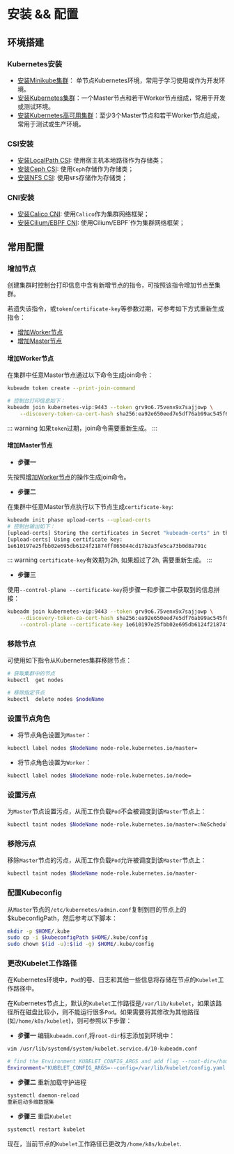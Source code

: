 # 安装 && 配置

## 环境搭建

### Kubernetes安装

- [安装Minikube集群](./installer/minikube.md)： 单节点Kubernetes环境，常用于学习使用或作为开发环境。
- [安装Kubernetes集群](./installer/kubernetes-cluster.md)：一个Master节点和若干Worker节点组成，常用于开发或测试环境。
- [安装Kubernetes高可用集群](./installer/kubernetes-cluster-ha.md)：至少3个Master节点和若干Worker节点组成，常用于测试或生产环境。

### CSI安装
- [安装LocalPath CSI](./installer/csi-localpath.md): 使用宿主机本地路径作为存储类；
- [安装Ceph CSI](./installer/csi-ceph.md): 使用`Ceph`存储作为存储类；
- [安装NFS CSI](./installer/csi-nfs.md): 使用`NFS`存储作为存储类；


### CNI安装
- [安装Calico CNI](./installer/cni-calico.md): 使用`Calico`作为集群网络框架；
- [安装Cilium/EBPF CNI](./installer/cni-cilium-ebpf.md): 使用Cilium/EBPF`作为集群网络框架；


## 常用配置

### 增加节点

创建集群时控制台打印信息中含有新增节点的指令，可按照该指令增加节点至集群。

若遗失该指令，或`token`/`certificate-key`等参数过期，可参考如下方式重新生成指令：
- [增加Worker节点](增加worker节点)
- [增加Master节点](增加master节点)

#### 增加Worker节点

在集群中任意Master节点通过以下命令生成join命令：
```bash
kubeadm token create --print-join-command

# 控制台打印信息如下：
kubeadm join kubernetes-vip:9443 --token grv9o6.75venx9x7sajjowp \
    --discovery-token-ca-cert-hash sha256:ea92e650eed7e5df76ab99ac545f61713d3f1ff9001a3281a1f5c71ece7309a5
```

::: warning
如果`token`过期，join命令需要重新生成。
:::

#### 增加Master节点

- **步骤一**

先按照[增加Worker节点](增加worker节点)的操作生成join命令。

- **步骤二**

在集群中任意Master节点执行以下节点生成`certificate-key`:
```bash
kubeadm init phase upload-certs --upload-certs
# 控制台输出如下：
[upload-certs] Storing the certificates in Secret "kubeadm-certs" in the "kube-system" Namespace
[upload-certs] Using certificate key:
1e610197e25fbb02e695db6124f21874ff865044cd17b2a3fe5ca73b0d8a791c
```

::: warning
`certificate-key`有效期为2h, 如果超过了2h, 需要重新生成。
:::

- **步骤三**

使用`--control-plane --certificate-key`将步骤一和步骤二中获取到的信息拼接：
```bash
kubeadm join kubernetes-vip:9443 --token grv9o6.75venx9x7sajjowp \
    --discovery-token-ca-cert-hash sha256:ea92e650eed7e5df76ab99ac545f61713d3f1ff9001a3281a1f5c71ece7309a5 \
    --control-plane --certificate-key 1e610197e25fbb02e695db6124f21874ff865044cd17b2a3fe5ca73b0d8a791c
```


### 移除节点
可使用如下指令从Kubernetes集群移除节点：
```bash
# 获取集群中的节点
kubectl  get nodes

# 移除指定节点
kubectl  delete nodes $nodeName
```

### 设置节点角色

- 将节点角色设置为`Master`：
```bash
kubectl label nodes $NodeName node-role.kubernetes.io/master=
```

- 将节点角色设置为`Worker`：
```bash
kubectl label nodes $NodeName node-role.kubernetes.io/node=
```

### 设置污点

为`Master`节点设置污点，从而工作负载`Pod`不会被调度到该`Master`节点上：
```bash
kubectl taint nodes $NodeName node-role.kubernetes.io/master=:NoSchedule
```

### 移除污点

移除`Master`节点的污点，从而工作负载`Pod`允许被调度到该`Master`节点上：
```bash
kubectl taint nodes $NodeName node-role.kubernetes.io/master-
```

### 配置Kubeconfig

从`Master`节点的`/etc/kubernetes/admin.conf`复制到目的节点上的$kubeconfigPath，然后参考以下脚本：
```bash
mkdir -p $HOME/.kube
sudo cp -i $kubeconfigPath $HOME/.kube/config
sudo chown $(id -u):$(id -g) $HOME/.kube/config
```

### 更改Kubelet工作路径

在Kubernetes环境中，`Pod`的卷、日志和其他一些信息将存储在节点的`Kubelet`工作路径中。

在Kubernetes节点上，默认的`Kubelet`工作路径是`/var/lib/kubelet`，如果该路径所在磁盘比较小，则不能运行很多`Pod`。如果需要将其修改为其他路径(如`/home/k8s/kubelet`)，则可参照以下步骤：

- **步骤一** 编辑`kubeadm.conf`,将`root-dir`标志添加到环境中：
```bash
vim /usr/lib/systemd/system/kubelet.service.d/10-kubeadm.conf

# find the Environment KUBELET_CONFIG_ARGS and add flag --root-dir=/home/k8s/kubelet
Environment="KUBELET_CONFIG_ARGS=--config=/var/lib/kubelet/config.yaml --root-dir=/home/k8s/kubelet"
```

- **步骤二** 重新加载守护进程
```bash
systemctl daemon-reload
重新启动多维数据集
```

- **步骤三** 重启`Kubelet`
```bash
systemctl restart kubelet
```

现在，当前节点的`Kubelet`工作路径已更改为`/home/k8s/kubelet`.